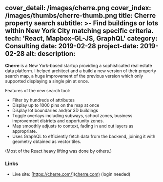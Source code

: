 cover_detail: /images/cherre.png
cover_index: /images/thumbs/cherre-thumb.png
title: Cherre property search
subtitle: >-
  Find buildings or lots within New York City matching specific criteria.
tech: 'React, Mapbox-GL-JS, GraphQL'
category: Consulting
date: 2019-02-28
project-date: 2019-02-28
alt:
description:
---
**Cherre** is a New York-based startup providing a sophisticated real estate data platform. I helped architect and a build a new version of their property search map, a huge improvement of the previous version which only supported displaying a single pin at once. 

Features of the new search tool:

* Filter by hundreds of attributes
* Display up to 1000 pins on the map at once
* Display lot boundaries and/or 3D buildings
* Toggle overlays including subways, school zones, business improvement districts and opportunity zones.
* Map smoothly adjusts to context, fading in and out layers as appropriate.
* Uses GraphQL to efficiently fetch data from the backend, joining it with geometry obtained as vector tiles.

(Most of the React heavy lifting was done by others.)

### Links

* Live site: [https://cherre.com/](cherre.com) (login needed)
